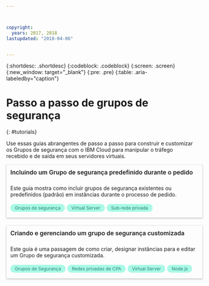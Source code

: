 ```yaml
---



copyright:
  years: 2017, 2018
lastupdated: "2018-04-06"


---
```


{:shortdesc: .shortdesc}
{:codeblock: .codeblock}
{:screen: .screen}
{:new_window: target="_blank"}
{:pre: .pre}
{:table: .aria-labeledby="caption"}

# Passo a passo de grupos de segurança
{: #tutorials}

Use essas guias abrangentes de passo a passo para construir e customizar os Grupos de segurança com o IBM Cloud para manipular o tráfego recebido e de saída em seus servidores virtuais. 

<style>
    .solutionBox {
        margin: 0 10px 20px 0 !important;
        padding: 10px !important;
        width: 100% !important;
        border: 1px #dfe3e6 solid !important;
        box-shadow: 0px 2px 4px 0px rgba(0,0,0,0.2) !important;
    }
    .solutionBoxContainer {
    }
    .solutionBoxTitle {
      margin: 0rem !important;
      font-size: 16px !important;
      margin-bottom: 10px !important;
      font-weight: 600 !important;
    }
    .tag-filter.category {
        background: #aaf9e6 !important;
        color: #238070 !important;
    }
    .tag-filter {
        padding: 3px 12px !important;
        font-size: 12px !important;
        margin-right: 1px !important;
        border-radius: 10px !important;
        white-space: nowrap !important;
        line-height: 1.8rem !important;
    }
    .solutionBoxDescription {
        display:flex !important;
        flex-wrap: wrap !important;
    }
   .solutionBoxTitle a {
      text-decoration-line:none !important;
    }
    .descriptionContainer {
        flex-grow: 1 !important;
        width: 200px !important;
    }
    .architectureDiagramContainer {
        width: 300px !important;
        padding: 0 10px !important;
    }
    .architectureDiagram {
        max-height: 200px !important;
        padding: 5px !important;
    }
</style>

<div class = "solutionBox">
        <h3 id="scalable-webapp-kubernetes.html" class="solutionBoxTitle">
            <a href = "add-existing-sg.html">Incluindo um Grupo de segurança predefinido durante o pedido</a>
        </h3>
        <div class="solutionBoxDescription">
            <div class="descriptionContainer">
                <p>Este guia mostra como incluir grupos de segurança existentes ou predefinidos (padrão) em instâncias durante o processo de pedido.</p>
                    <span class="tag-filter category">Grupos de segurança</span>
                    <span class="tag-filter category">Virtual Server</span>
                    <span class="tag-filter category">Sub-rede privada</span>
    </div>
  </div>
  </div>

<div class = "solutionBoxContainer">
    <div class = "solutionBox">
        <h3 id="custom-security-group.html" class="solutionBoxTitle">
            <a href = "custom-security-group.html">Criando e gerenciando um grupo de segurança customizada</a>
        </h3>
        <div class="solutionBoxDescription">
            <div class="descriptionContainer">
                <p>Este guia é uma passagem de como criar, designar instâncias para e editar um Grupo de segurança customizada.</p>
                 <span class="tag-filter category">Grupos de Segurança</span>
                 <span class="tag-filter category">Redes privadas de CPA</span>
                 <span class="tag-filter category">Virtual Server</span>
                 <span class="tag-filter category">Node.js</span>
    </div>
 </div>
 </div>
    </div>

